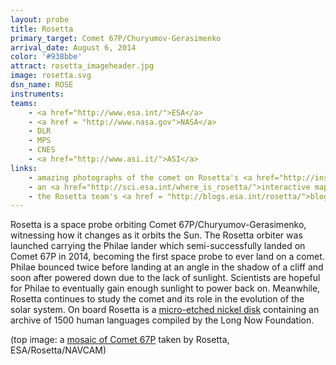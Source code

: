```yaml
---
layout: probe
title: Rosetta
primary_target: Comet 67P/Churyumov-Gerasimenko
arrival_date: August 6, 2014
color: '#938bbe'
attract: rosetta_imageheader.jpg
image: rosetta.svg
dsn_name: ROSE
instruments:
teams:
    - <a href="http://www.esa.int/">ESA</a>
    - <a href = "http://www.nasa.gov">NASA</a>
    - DLR
    - MPS
    - CNES
    - <a href="http://www.asi.it/">ASI</a>
links:
    - amazing photographs of the comet on Rosetta's <a href="http://instagram.com/rosettamission">instagram</a>
    - an <a href="http://sci.esa.int/where_is_rosetta/">interactive map</a> of where Rosetta is in the solar system
    - the Rosetta team's <a href = "http://blogs.esa.int/rosetta/">blog</a>
---
```

Rosetta is a space probe orbiting Comet 67P/Churyumov-Gerasimenko, witnessing how it changes as it orbits the Sun. The Rosetta orbiter was launched carrying the Philae lander which semi-successfully landed on Comet 67P in 2014, becoming the first space probe to ever land on a comet. Philae bounced twice before landing at an angle in the shadow of a cliff and soon after powered down due to the lack of sunlight. Scientists are hopeful for Philae to eventually gain enough sunlight to power back on. Meanwhile, Rosetta continues to study the comet and its role in the evolution of the solar system. On board Rosetta is a <a href="http://rosettaproject.org/">micro-etched nickel disk</a> containing an archive of 1500 human languages compiled by the Long Now Foundation.

<div class="caption">(top image: a <a href="http://www.esa.int/spaceinimages/Images/2014/11/Comet_on_4_November_NavCam">mosaic of Comet 67P</a> taken by Rosetta, ESA/Rosetta/NAVCAM)</div>
